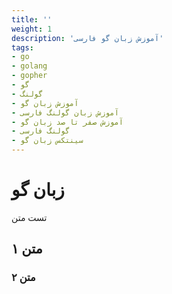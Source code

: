 ```yaml
---
title: ''
weight: 1
description: 'آموزش زبان گو فارسی'
tags:
- go
- golang
- gopher
- گو
- گولنگ
- آموزش زبان گو
- آموزش زبان گولنگ فارسی
- آموزش صفر تا صد زبان گو
- گولنگ فارسی
- سینتکس زبان گو
---
```


# زبان گو

تست متن

## متن ۱

### متن ۲